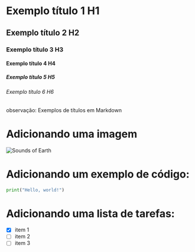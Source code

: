 # Exemplo título 1 H1

## Exemplo título 2 H2

### Exemplo título 3 H3

#### Exemplo título 4 H4

##### Exemplo título 5 H5

###### Exemplo título 6 H6

observação: Exemplos de títulos em Markdown

# Adicionando uma imagem

![Sounds of Earth](https://upload.wikimedia.org/wikipedia/commons/5/56/The_Sounds_of_Earth_Record_Cover_-_GPN-2000-001978.jpg)

# Adicionando um exemplo de código:

``` python
print("Hello, world!")
```
# Adicionando uma lista de tarefas:

- [x] item 1
- [ ] item 2
- [ ] item 3
